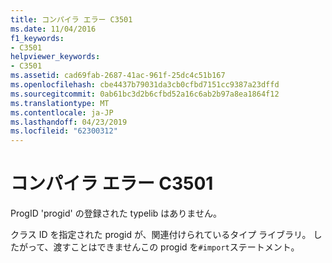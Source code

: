 ```yaml
---
title: コンパイラ エラー C3501
ms.date: 11/04/2016
f1_keywords:
- C3501
helpviewer_keywords:
- C3501
ms.assetid: cad69fab-2687-41ac-961f-25dc4c51b167
ms.openlocfilehash: cbe4437b79031da3cb0cfbd7151cc9387a23dffd
ms.sourcegitcommit: 0ab61bc3d2b6cfbd52a16c6ab2b97a8ea1864f12
ms.translationtype: MT
ms.contentlocale: ja-JP
ms.lasthandoff: 04/23/2019
ms.locfileid: "62300312"
---
```

# <a name="compiler-error-c3501"></a>コンパイラ エラー C3501

ProgID 'progid' の登録された typelib はありません。

クラス ID を指定された progid が、関連付けられているタイプ ライブラリ。 したがって、渡すことはできませんこの progid を`#import`ステートメント。